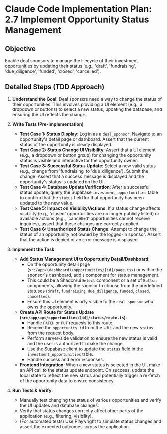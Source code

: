 # Claude Code Implementation Plan: 2.7 Implement Opportunity Status Management

## Objective
Enable deal sponsors to manage the lifecycle of their investment opportunities by updating their status (e.g., 'draft', 'fundraising', 'due_diligence', 'funded', 'closed', 'cancelled').

## Detailed Steps (TDD Approach)

1.  **Understand the Goal**: Deal sponsors need a way to change the status of their opportunities. This involves providing a UI element (e.g., a dropdown or buttons) to select a new status, updating the database, and ensuring the UI reflects the change.

2.  **Write Tests (Pre-implementation)**:
    *   **Test Case 1: Status Display**: Log in as a `deal_sponsor`. Navigate to an opportunity's detail page or dashboard. Assert that the current status of the opportunity is clearly displayed.
    *   **Test Case 2: Status Change UI Visibility**: Assert that a UI element (e.g., a dropdown or button group) for changing the opportunity status is visible and interactive for the opportunity owner.
    *   **Test Case 3: Successful Status Update**: Select a new valid status (e.g., change from 'fundraising' to 'due_diligence'). Submit the change. Assert that a success message is displayed and the opportunity's status is updated on the UI.
    *   **Test Case 4: Database Update Verification**: After a successful status update, query the Supabase `investment_opportunities` table to confirm that the `status` field for that opportunity has been updated to the new value.
    *   **Test Case 5: Impact on Visibility/Actions**: If a status change affects visibility (e.g., 'closed' opportunities are no longer publicly listed) or available actions (e.g., 'cancelled' opportunities cannot receive inquiries), assert that these changes are correctly applied.
    *   **Test Case 6: Unauthorized Status Change**: Attempt to change the status of an opportunity not owned by the logged-in sponsor. Assert that the action is denied or an error message is displayed.

3.  **Implement the Task**: 
    *   **Add Status Management UI to Opportunity Detail/Dashboard**: 
        *   On the opportunity detail page (`src/app/(dashboard)/opportunities/[id]/page.tsx`) or within the sponsor's dashboard, add a component for status management.
        *   This could be a Shadcn/ui `Select` component or a set of `Button` components, allowing the sponsor to choose from the predefined statuses (`draft`, `fundraising`, `due_diligence`, `funded`, `closed`, `cancelled`).
        *   Ensure this UI element is only visible to the `deal_sponsor` who owns the opportunity.
    *   **Create API Route for Status Update (`src/app/api/opportunities/[id]/status/route.ts`)**:
        *   Handle `PATCH` or `PUT` requests to this route.
        *   Receive the `opportunity_id` from the URL and the new `status` from the request body.
        *   Perform server-side validation to ensure the new status is valid and the user is authorized to make the change.
        *   Use the Supabase client to update the `status` field in the `investment_opportunities` table.
        *   Handle success and error responses.
    *   **Frontend Integration**: When a new status is selected in the UI, make an API call to the status update endpoint. On success, update the local state to reflect the new status and potentially trigger a re-fetch of the opportunity data to ensure consistency.

4.  **Run Tests & Verify**: 
    *   Manually test changing the status of various opportunities and verify the UI updates and database changes.
    *   Verify that status changes correctly affect other parts of the application (e.g., filtering, visibility).
    *   (For automated tests) Use Playwright to simulate status changes and assert the expected outcomes across the application.


